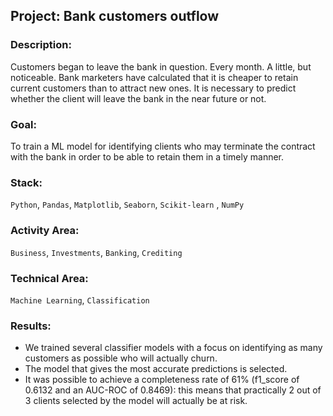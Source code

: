 ## Project: Bank customers outflow
### Description: 
Customers began to leave the bank in question. Every month. A little, but noticeable. Bank marketers have calculated that it is cheaper to retain current customers than to attract new ones. It is necessary to predict whether the client will leave the bank in the near future or not.
### Goal:
To train a ML model for identifying clients who may terminate the contract with the bank in order to be able to retain them in a timely manner.
### Stack:
`Python`, `Pandas`, `Matplotlib`, `Seaborn`, `Scikit-learn` , `NumPy`
### Activity Area:
`Business`, `Investments`, `Banking`, `Crediting`
### Technical Area: 
`Machine Learning`, `Classification`
### Results:
  - We trained several classifier models with a focus on identifying as many customers as possible who will actually churn.
  - The model that gives the most accurate predictions is selected.
  - It was possible to achieve a completeness rate of 61% (f1_score of 0.6132 and an AUC-ROC of 0.8469): this means that practically 2 out of 3 clients selected by the model will actually be at risk.

